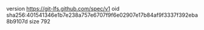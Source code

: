 version https://git-lfs.github.com/spec/v1
oid sha256:401541346e1b7e238a757e6707f9f6e02907e17b84af9f3337f392eba8b9107d
size 792
